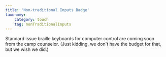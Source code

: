 ```yaml
---
title: 'Non-traditional Inputs Badge'
taxonomy:
    category: touch
    tag: nonTraditionalInputs
---
```

Standard issue braille keyboards for computer control are coming soon from the camp counselor. (Just kidding, we don't have the budget for that, but we wish we did.)
